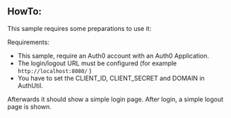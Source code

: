 ## HowTo:
This sample requires some preparations to use it:

Requirements:
 * This sample, require an Auth0 account with an Auth0 Application.
 * The login/logout URL must be configured (for example `http://localhost:8080/` )
 * You have to set the CLIENT_ID, CLIENT_SECRET and DOMAIN in AuthUtil.

Afterwards it should show a simple login page. 
After login, a simple logout page is shown.